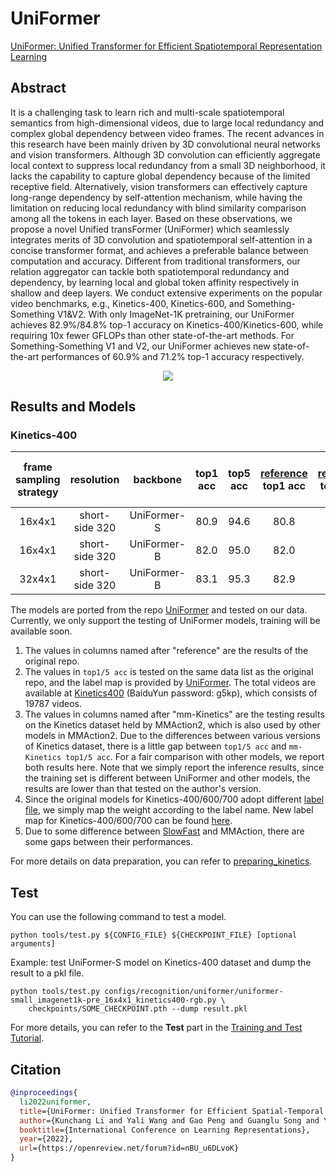 # UniFormer

[UniFormer: Unified Transformer for Efficient Spatiotemporal Representation Learning](https://arxiv.org/abs/2201.04676)

<!-- [ALGORITHM] -->

## Abstract

<!-- [ABSTRACT] -->

It is a challenging task to learn rich and multi-scale spatiotemporal semantics from high-dimensional videos, due to large local redundancy and complex global dependency between video frames. The recent advances in this research have been mainly driven by 3D convolutional neural networks and vision transformers. Although 3D convolution can efficiently aggregate local context to suppress local redundancy from a small 3D neighborhood, it lacks the capability to capture global dependency because of the limited receptive field. Alternatively, vision transformers can effectively capture long-range dependency by self-attention mechanism, while having the limitation on reducing local redundancy with blind similarity comparison among all the tokens in each layer. Based on these observations, we propose a novel Unified transFormer (UniFormer) which seamlessly integrates merits of 3D convolution and spatiotemporal self-attention in a concise transformer format, and achieves a preferable balance between computation and accuracy. Different from traditional transformers, our relation aggregator can tackle both spatiotemporal redundancy and dependency, by learning local and global token affinity respectively in shallow and deep layers. We conduct extensive experiments on the popular video benchmarks, e.g., Kinetics-400, Kinetics-600, and Something-Something V1&V2. With only ImageNet-1K pretraining, our UniFormer achieves 82.9%/84.8% top-1 accuracy on Kinetics-400/Kinetics-600, while requiring 10x fewer GFLOPs than other state-of-the-art methods. For Something-Something V1 and V2, our UniFormer achieves new state-of-the-art performances of 60.9% and 71.2% top-1 accuracy respectively.

<!-- [IMAGE] -->

<div align=center>
<img src="https://raw.githubusercontent.com/Sense-X/UniFormer/main/figures/framework.png"/>
</div>

## Results and Models

### Kinetics-400

| frame sampling strategy |   resolution   |  backbone   | top1 acc | top5 acc | [reference](<(https://github.com/Sense-X/UniFormer/blob/main/video_classification/README.md)>) top1 acc | [reference](<(https://github.com/Sense-X/UniFormer/blob/main/video_classification/README.md)>) top5 acc | mm-Kinetics top1 acc | mm-Kinetics top5 acc | testing protocol | FLOPs | params |                                              config                                               |                                                                           ckpt                                                                           |
| :---------------------: | :------------: | :---------: | :------: | :------: | :-----------------------------------------------------------------------------------------------------: | :-----------------------------------------------------------------------------------------------------: | :------------------: | :------------------: | :--------------: | :---: | :----: | :-----------------------------------------------------------------------------------------------: | :------------------------------------------------------------------------------------------------------------------------------------------------------: |
|         16x4x1          | short-side 320 | UniFormer-S |   80.9   |   94.6   |                                                  80.8                                                   |                                                  94.7                                                   |         80.9         |         94.6         | 4 clips x 1 crop | 41.8G | 21.4M  | [config](/configs/recognition/uniformer/uniformer-small_imagenet1k-pre_16x4x1_kinetics400-rgb.py) | [ckpt](https://download.openmmlab.com/mmaction/v1.0/recognition/uniformerv1/uniformer-small_imagenet1k-pre_16x4x1_kinetics400-rgb_20221219-c630a037.pth) |
|         16x4x1          | short-side 320 | UniFormer-B |   82.0   |   95.0   |                                                  82.0                                                   |                                                  95.1                                                   |         82.0         |         95.0         | 4 clips x 1 crop | 96.7G | 49.8M  | [config](/configs/recognition/uniformer/uniformer-base_imagenet1k-pre_16x4x1_kinetics400-rgb.py)  | [ckpt](https://download.openmmlab.com/mmaction/v1.0/recognition/uniformerv1/uniformer-base_imagenet1k-pre_16x4x1_kinetics400-rgb_20221219-157c2e66.pth)  |
|         32x4x1          | short-side 320 | UniFormer-B |   83.1   |   95.3   |                                                  82.9                                                   |                                                  95.4                                                   |         83.0         |         95.3         | 4 clips x 1 crop |  59G  | 49.8M  | [config](/configs/recognition/uniformer/uniformer-base_imagenet1k-pre_32x4x1_kinetics400-rgb.py)  | [ckpt](https://download.openmmlab.com/mmaction/v1.0/recognition/uniformerv1/uniformer-base_imagenet1k-pre_32x4x1_kinetics400-rgb_20221219-b776322c.pth)  |

The models are ported from the repo [UniFormer](https://github.com/Sense-X/UniFormer/blob/main/video_classification/README.md) and tested on our data. Currently, we only support the testing of UniFormer models, training will be available soon.

1. The values in columns named after "reference" are the results of the original repo.
2. The values in `top1/5 acc` is tested on the same data list as the original repo, and the label map is provided by [UniFormer](https://drive.google.com/drive/folders/17VB-XdF3Kfr9ORmnGyXCxTMs86n0L4QL). The total videos are available at [Kinetics400](https://pan.baidu.com/s/1t5K0FRz3PGAT-37-3FwAfg) (BaiduYun password: g5kp), which consists of 19787 videos.
3. The values in columns named after "mm-Kinetics" are the testing results on the Kinetics dataset held by MMAction2, which is also used by other models in MMAction2. Due to the differences between various versions of Kinetics dataset, there is a little gap between `top1/5 acc` and `mm-Kinetics top1/5 acc`. For a fair comparison with other models, we report both results here. Note that we simply report the inference results, since the training set is different between UniFormer and other models, the results are lower than that tested on the author's version.
4. Since the original models for Kinetics-400/600/700 adopt different [label file](https://drive.google.com/drive/folders/17VB-XdF3Kfr9ORmnGyXCxTMs86n0L4QL), we simply map the weight according to the label name. New label map for Kinetics-400/600/700 can be found [here](https://github.com/open-mmlab/mmaction2/tree/main/tools/data/kinetics).
5. Due to some difference between [SlowFast](https://github.com/facebookresearch/SlowFast) and MMAction, there are some gaps between their performances.

For more details on data preparation, you can refer to [preparing_kinetics](/tools/data/kinetics/README.md).

## Test

You can use the following command to test a model.

```shell
python tools/test.py ${CONFIG_FILE} ${CHECKPOINT_FILE} [optional arguments]
```

Example: test UniFormer-S model on Kinetics-400 dataset and dump the result to a pkl file.

```shell
python tools/test.py configs/recognition/uniformer/uniformer-small_imagenet1k-pre_16x4x1_kinetics400-rgb.py \
    checkpoints/SOME_CHECKPOINT.pth --dump result.pkl
```

For more details, you can refer to the **Test** part in the [Training and Test Tutorial](/docs/en/user_guides/train_test.md).

## Citation

```BibTeX
@inproceedings{
  li2022uniformer,
  title={UniFormer: Unified Transformer for Efficient Spatial-Temporal Representation Learning},
  author={Kunchang Li and Yali Wang and Gao Peng and Guanglu Song and Yu Liu and Hongsheng Li and Yu Qiao},
  booktitle={International Conference on Learning Representations},
  year={2022},
  url={https://openreview.net/forum?id=nBU_u6DLvoK}
}
```
